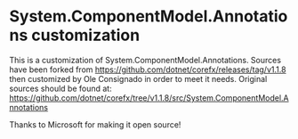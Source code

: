 # System.ComponentModel.Annotations customization

This is a customization of System.ComponentModel.Annotations. Sources have been forked from https://github.com/dotnet/corefx/releases/tag/v1.1.8 then customized by Ole Consignado in order to meet it needs.
Original sources should be found at: https://github.com/dotnet/corefx/tree/v1.1.8/src/System.ComponentModel.Annotations

Thanks to Microsoft for making it open source!